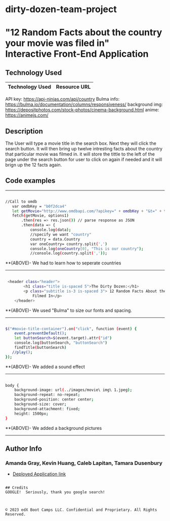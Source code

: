 # dirty-dozen-team-project


# "12 Random Facts about the country your movie was filed in"<br> Interactive Front-End Application 



## Technology Used 

| Technology Used         | Resource URL           | 
| ------------- |:-------------:| 
API key: https://api-ninjas.com/api/country
Bulma info: https://bulma.io/documentation/columns/responsiveness/
background img: https://depositphotos.com/stock-photos/cinema-background.html
anime: https://animejs.com/


## Description 
The User will type a movie title in the search box.  Next they will click the search button. It will then bring up twelve intresting facts about the country that particular movie was filmed in. it will store the tittle to the left of the page under the search button for user to click on again if needed and it will brign up the 12 facts again. 





## Code examples


--------------------------------------------------------------------------------------------------------------------------------------------------------

 ```sh
 
//Call to omdb
    var omdbKey = "b0f2dca4"
    let getMovie="http://www.omdbapi.com/?apikey=" + omdbKey + "&t=" + title
    fetch(getMovie, options1)
        .then(res => res.json()) // parse response as JSON
        .then(data => {
            console.log(data);
            //specify we want "country"
            country = data.Country
            var oneCountry= country.split(',')
            console.log(oneCountry[0], "This is our country");
            //console.log(country.split(','));


```

**(ABOVE)- We had to learn how to seperate countries

--------------------------------------------------------------------------------------------------------------------------------------------------------
```sh
    
 <header class="header">
        <h1 class="title is-spaced 5">The Dirty Dozen:</h1>
        <p class="subtitle is-3 is-spaced 3"> 12 Random Facts About the Country Your Movie was
            Filmed In</p>
    </header>

```

**(ABOVE)- We used "Bulma" to size our fonts and spacing.

--------------------------------------------------------------------------------------------------------------------------------------------------------
```sh

$("#movie-title-container").on("click", function (event) {
    event.preventDefault();
    let buttonSearch=$(event.target).attr("id")
    console.log(buttonSearch, "buttonSearch")
    findTitle(buttonSearch)
   //play();
});

```
**(ABOVE)- We added a sound effect

---------------------------------------------------------------------------------------------------------------------------------------------------------
```sh
  
body {
    background-image: url(../images/movie\ img\ 1.jpeg);
    background-repeat: no-repeat;
    background-position: center center;
    background-size: cover;
    background-attachment: fixed;
    height: 1500px;
}

```
**(ABOVE)- We added a background pictures

---------------------------------------------------------------------------------------------------------------------------------------------------------
## Author Info

### Amanda Gray, Kevin Huang, Caleb Lapitan, Tamara Dusenbury


* [Deployed Application link](https://berkeleycodingmomma.github.io/dirty-dozen-team-project/)
```

## Credits
GOOGLE!  Seriously, thank you google search!



© 2023 edX Boot Camps LLC. Confidential and Proprietary. All Rights Reserved.


